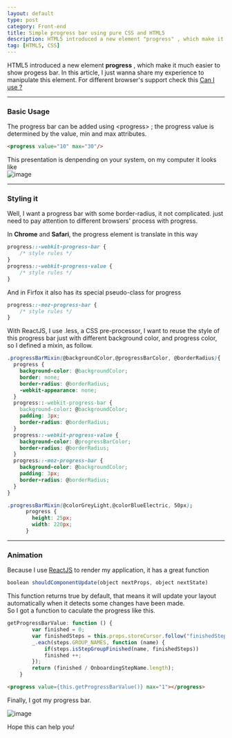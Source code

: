 ```yaml
---
layout: default
type: post
category: Front-end
title: Simple progress bar using pure CSS and HTML5
description: HTML5 introduced a new element "progress" , which make it much easier to show progess bar. In this article, I just wanna share my experience to manipulate this element. 
tag: [HTML5, CSS]
---
```



HTML5 introduced a new element __progress__ , which make it much easier to show progess bar. In this article, I just wanna share my experience to manipulate this element. For different browser's support check this [Can I use ?](http://caniuse.com/#feat=progressmeter)    



___

### Basic Usage
The progress bar can be added using &lt;progress> ; the progress value is determined by the value, min and max attributes.

```html
<progress value="10" max="30"/>
``` 

This presentation is denpending on your system, on my computer it looks like  
![image]({{site.img_url}}/post-sources/2014-08-26-progress-bar-default.png)



___

### Styling it  

Well, I want a progress bar with some border-radius, it not complicated. just need to pay attention to different browsers' process with progress. 

In __Chrome__ and __Safari__, the progress element is translate in this way

```css
progress::-webkit-progress-bar {  
    /* style rules */  
}  
progress::-webkit-progress-value {  
    /* style rules */  
}  
```

And in Firfox it also has its special pseudo-class for progress  

```css
progress::-moz-progress-bar {  
    /* style rules */  
}  
```


With ReactJS, I use .less, a CSS pre-processor, I want to reuse the style of this progress bar just with different background color, and progress color, so I defined a mixin, as follow.


```css
.progressBarMixin(@backgroundColor,@progressBarColor, @borderRadius){
  progress {
    background-color: @backgroundColor;
    border: none;
    border-radius: @borderRadius;
    -webkit-appearance: none;
  }
  progress::-webkit-progress-bar {
    background-color: @backgroundColor;
    padding: 3px;
    border-radius: @borderRadius;
  }
  progress::-webkit-progress-value {
    background-color: @progressBarColor;
    border-radius: @borderRadius;
  }
  progress::-moz-progress-bar {
    background-color: @backgroundColor;
    padding: 3px;
    border-radius: @borderRadius;
  }
}
```


```css
.progressBarMixin(@colorGreyLight,@colorBlueElectric, 50px);
      progress {
        height: 25px;
        width: 220px;
      }
```

  
___

### Animation
Because I use [ReactJS](http://facebook.github.io/react/) to render my application, it has a great function 

```javascript
boolean shouldComponentUpdate(object nextProps, object nextState)
```

This function returns true by default, that means it will update your layout automatically when it detects some changes have been made.  
So I got a function to caculate the progress like this.

```javascript
getProgressBarValue: function () {
        var finished = 0;
        var finishedSteps = this.props.storeCursor.follow("finishedSteps").get();
        _.each(steps.GROUP_NAMES, function (name) {
            if(steps.isStepGroupFinished(name, finishedSteps))
            finished ++;
        });
        return (finished / OnboardingStepName.length);
    }
```

```html
<progress value={this.getProgressBarValue()} max="1"></progress>
```

Finally, I got my progress bar.

![image]({{site.img_url}}/post-sources/2014-08-26-progress-bar.png)

Hope this can help you!